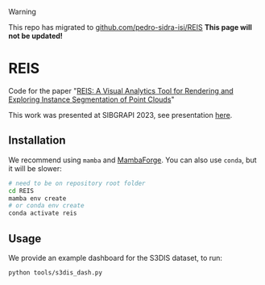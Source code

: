 > [!WARNING]  
> This repo has migrated to [github.com/pedro-sidra-isi/REIS](https://github.com/pedro-sidra-isi/REIS)
> **This page will not be updated!**

# REIS

Code for the paper "[REIS: A Visual Analytics Tool for Rendering and Exploring Instance Segmentation of Point Clouds](https://ieeexplore.ieee.org/document/10347129)"

This work was presented at SIBGRAPI 2023, see presentation [here](https://docs.google.com/presentation/d/1cweoimZlXPxmpqE3er2ZNStR14ouMLzgxFKx_WkDI48/edit?usp=drivesdk).

## Installation

We recommend using `mamba` and [MambaForge](https://github.com/conda-forge/miniforge). You can also use `conda`, but it will be slower:

```bash
# need to be on repository root folder
cd REIS
mamba env create
# or conda env create
conda activate reis
```

## Usage

We provide an example dashboard for the S3DIS dataset, to run:

```bash
python tools/s3dis_dash.py
```
